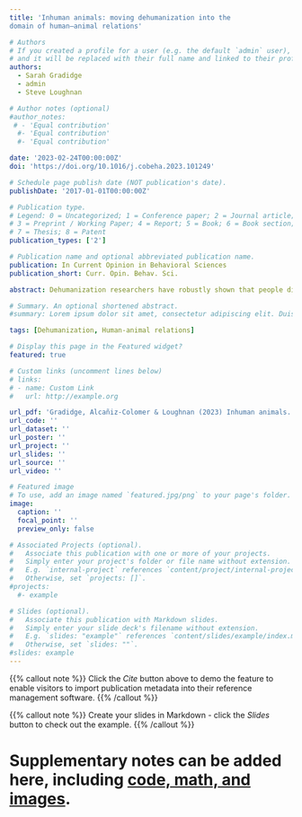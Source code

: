 ```yaml
---
title: 'Inhuman animals: moving dehumanization into the
domain of human–animal relations'

# Authors
# If you created a profile for a user (e.g. the default `admin` user), write the username (folder name) here
# and it will be replaced with their full name and linked to their profile.
authors:
  - Sarah Gradidge
  - admin
  - Steve Loughnan

# Author notes (optional)
#author_notes:
 # - 'Equal contribution'
  #- 'Equal contribution'
  #- 'Equal contribution'

date: '2023-02-24T00:00:00Z'
doi: 'https://doi.org/10.1016/j.cobeha.2023.101249'

# Schedule page publish date (NOT publication's date).
publishDate: '2017-01-01T00:00:00Z'

# Publication type.
# Legend: 0 = Uncategorized; 1 = Conference paper; 2 = Journal article;
# 3 = Preprint / Working Paper; 4 = Report; 5 = Book; 6 = Book section;
# 7 = Thesis; 8 = Patent
publication_types: ['2']

# Publication name and optional abbreviated publication name.
publication: In Current Opinion in Behavioral Sciences
publication_short: Curr. Opin. Behav. Sci.

abstract: Dehumanization researchers have robustly shown that people display remarkable variability in attributing humanity to others and outgroups, often with negative consequences for the dehumanized. We argue that a similar process operates at an interspecies level; people attribute less mind and humanity to animals, often with negative consequences for animals' moral standing and treatment. We outline recent work demonstrating that people attribute farmed animals less mind and do so in a motivated fashion. Further, we examine evidence that this denial of mind undermines moral concern for farmed animals. Finally, we explore some of the avenues for improving both mind attribution and moral concern toward farmed animals. We conclude that while researchers have robustly demonstrated that a process similar to intergroup dehumanization occurs when omnivores think about farmed animals, we need more research to understand how this can be counteracted.

# Summary. An optional shortened abstract.
#summary: Lorem ipsum dolor sit amet, consectetur adipiscing elit. Duis posuere tellus ac convallis placerat. Proin tincidunt magna sed ex sollicitudin condimentum.

tags: [Dehumanization, Human-animal relations]

# Display this page in the Featured widget?
featured: true

# Custom links (uncomment lines below)
# links:
# - name: Custom Link
#   url: http://example.org

url_pdf: 'Gradidge, Alcañiz-Colomer & Loughnan (2023) Inhuman animals. Moving dehumanization into the domain of human-animal relations.pdf'
url_code: ''
url_dataset: ''
url_poster: ''
url_project: ''
url_slides: ''
url_source: ''
url_video: ''

# Featured image
# To use, add an image named `featured.jpg/png` to your page's folder.
image:
  caption: ''
  focal_point: ''
  preview_only: false

# Associated Projects (optional).
#   Associate this publication with one or more of your projects.
#   Simply enter your project's folder or file name without extension.
#   E.g. `internal-project` references `content/project/internal-project/index.md`.
#   Otherwise, set `projects: []`.
#projects:
  #- example

# Slides (optional).
#   Associate this publication with Markdown slides.
#   Simply enter your slide deck's filename without extension.
#   E.g. `slides: "example"` references `content/slides/example/index.md`.
#   Otherwise, set `slides: ""`.
#slides: example
---
```


{{% callout note %}}
Click the _Cite_ button above to demo the feature to enable visitors to import publication metadata into their reference management software.
{{% /callout %}}

{{% callout note %}}
Create your slides in Markdown - click the _Slides_ button to check out the example.
{{% /callout %}}

# Supplementary notes can be added here, including [code, math, and images](https://wowchemy.com/docs/writing-markdown-latex/).
